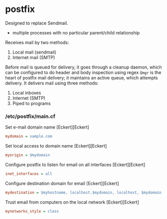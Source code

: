# postfix

Designed to replace Sendmail. 

- multiple processes with no particular parent/child relationship

Receives mail by two methods:

1. Local mail (sendmail)
2. Internet mail (SMTP)

Before mail is queued for delivery, it goes through a cleanup daemon, which can be configured to do header and body inspection using regex
`Qmgr` is the heart of postfix mail delivery; it maintains an active queue, which attempts delivery. 
It delivers mail using three methods:

1. Local inboxes
2. Internet (SMTP)
3. Piped to programs

### /etc/postfix/main.cf

Set e-mail domain name [Eckert][Eckert]
```cfg
mydomain = sample.com
```
Set local access to domain name [Eckert][Eckert]
```cfg
myorigin = $mydomain
```
Configure postfix to listen for email on all interfaces [Eckert][Eckert]
```cfg
inet_interfaces = all
```
Configure destination domain for email [Eckert][Eckert]
```cfg
mydestination = $myhostname, localhost.$mydomain, localhost, $mydomain
```
Trust email from computers on the local network [Eckert][Eckert]
```cfg
mynetworks_style = class
```
